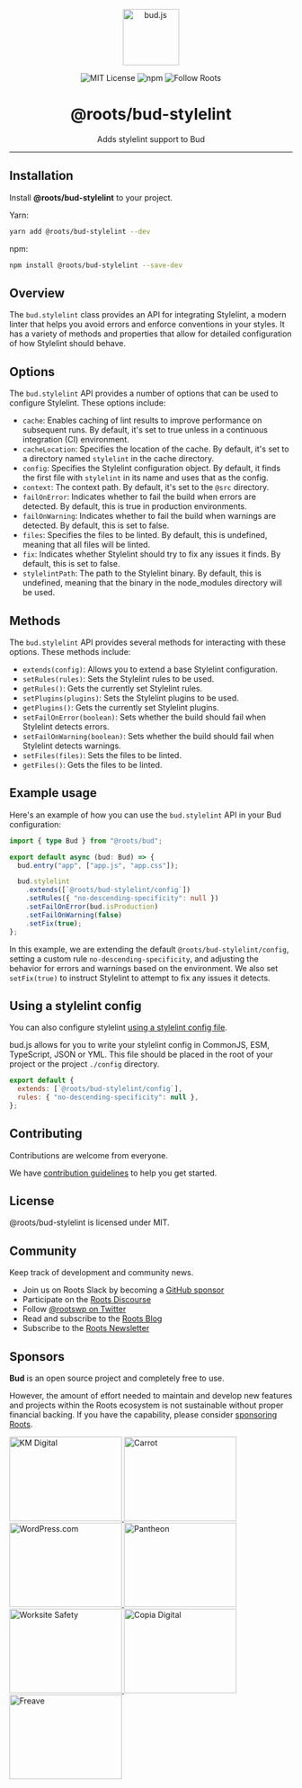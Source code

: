 <p align="center"><img src="https://cdn.roots.io/app/uploads/logo-bud.svg" height="100" alt="bud.js" /></p>

<p align="center">
  <img alt="MIT License" src="https://img.shields.io/github/license/roots/bud?color=%23525ddc&style=flat-square" />
  <img alt="npm" src="https://img.shields.io/npm/v/@roots/bud.svg?color=%23525ddc&style=flat-square" />
  <img alt="Follow Roots" src="https://img.shields.io/twitter/follow/rootswp.svg?color=%23525ddc&style=flat-square" />
</p>

<h1 align="center"><strong>@roots/bud-stylelint</strong></h1>

<p align="center">
  Adds stylelint support to Bud
</p>

---

## Installation

Install **@roots/bud-stylelint** to your project.

Yarn:

```sh
yarn add @roots/bud-stylelint --dev
```

npm:

```sh
npm install @roots/bud-stylelint --save-dev
```

## Overview

The `bud.stylelint` class provides an API for integrating Stylelint, a modern linter that helps you avoid errors and enforce conventions in your styles. It has a variety of methods and properties that allow for detailed configuration of how Stylelint should behave.

## Options

The `bud.stylelint` API provides a number of options that can be used to configure Stylelint. These options include:

- `cache`: Enables caching of lint results to improve performance on subsequent runs. By default, it's set to true unless in a continuous integration (CI) environment.
- `cacheLocation`: Specifies the location of the cache. By default, it's set to a directory named `stylelint` in the cache directory.
- `config`: Specifies the Stylelint configuration object. By default, it finds the first file with `stylelint` in its name and uses that as the config.
- `context`: The context path. By default, it's set to the `@src` directory.
- `failOnError`: Indicates whether to fail the build when errors are detected. By default, this is true in production environments.
- `failOnWarning`: Indicates whether to fail the build when warnings are detected. By default, this is set to false.
- `files`: Specifies the files to be linted. By default, this is undefined, meaning that all files will be linted.
- `fix`: Indicates whether Stylelint should try to fix any issues it finds. By default, this is set to false.
- `stylelintPath`: The path to the Stylelint binary. By default, this is undefined, meaning that the binary in the node_modules directory will be used.

## Methods

The `bud.stylelint` API provides several methods for interacting with these options. These methods include:

- `extends(config)`: Allows you to extend a base Stylelint configuration.
- `setRules(rules)`: Sets the Stylelint rules to be used.
- `getRules()`: Gets the currently set Stylelint rules.
- `setPlugins(plugins)`: Sets the Stylelint plugins to be used.
- `getPlugins()`: Gets the currently set Stylelint plugins.
- `setFailOnError(boolean)`: Sets whether the build should fail when Stylelint detects errors.
- `setFailOnWarning(boolean)`: Sets whether the build should fail when Stylelint detects warnings.
- `setFiles(files)`: Sets the files to be linted.
- `getFiles()`: Gets the files to be linted.

## Example usage

Here's an example of how you can use the `bud.stylelint` API in your Bud configuration:

```ts
import { type Bud } from "@roots/bud";

export default async (bud: Bud) => {
  bud.entry("app", ["app.js", "app.css"]);

  bud.stylelint
    .extends([`@roots/bud-stylelint/config`])
    .setRules({ "no-descending-specificity": null })
    .setFailOnError(bud.isProduction)
    .setFailOnWarning(false)
    .setFix(true);
};
```

In this example, we are extending the default `@roots/bud-stylelint/config`, setting a custom rule `no-descending-specificity`, and adjusting the behavior for errors and warnings based on the environment. We also set `setFix(true)` to instruct Stylelint to attempt to fix any issues it detects.

## Using a stylelint config

You can also configure stylelint [using a stylelint config file](https://stylelint.io/user-guide/configure).

bud.js allows for you to write your stylelint config in CommonJS, ESM, TypeScript, JSON or YML. This file should be placed in the root of your project or the project `./config` directory.

```js title=stylelint.config.js
export default {
  extends: [`@roots/bud-stylelint/config`],
  rules: { "no-descending-specificity": null },
};
```

## Contributing

Contributions are welcome from everyone.

We have [contribution guidelines](https://github.com/roots/guidelines/blob/master/CONTRIBUTING.md) to help you get started.

## License

@roots/bud-stylelint is licensed under MIT.

## Community

Keep track of development and community news.

- Join us on Roots Slack by becoming a [GitHub
  sponsor](https://github.com/sponsors/roots)
- Participate on the [Roots Discourse](https://discourse.roots.io/)
- Follow [@rootswp on Twitter](https://twitter.com/rootswp)
- Read and subscribe to the [Roots Blog](https://roots.io/blog/)
- Subscribe to the [Roots Newsletter](https://roots.io/subscribe/)

## Sponsors

**Bud** is an open source project and completely free to use.

However, the amount of effort needed to maintain and develop new features and projects within the Roots ecosystem is not sustainable without proper financial backing. If you have the capability, please consider [sponsoring Roots](https://github.com/sponsors/roots).

<a href="https://k-m.com/">
<img src="https://cdn.roots.io/app/uploads/km-digital.svg" alt="KM Digital" width="200" height="150"/>
</a>
<a href="https://carrot.com/">
<img src="https://cdn.roots.io/app/uploads/carrot.svg" alt="Carrot" width="200" height="150"/>
</a>
<a href="https://wordpress.com/">
<img src="https://cdn.roots.io/app/uploads/wordpress.svg" alt="WordPress.com" width="200" height="150"/>
</a>
<a href="https://pantheon.io/">
<img src="https://cdn.roots.io/app/uploads/pantheon.svg" alt="Pantheon" width="200" height="150"/>
</a>
<a href="https://worksitesafety.ca/careers/">
<img src="https://cdn.roots.io/app/uploads/worksite-safety.svg" alt="Worksite Safety" width="200" height="150"/>
</a>
<a href="https://www.copiadigital.com/">
<img src="https://cdn.roots.io/app/uploads/copia-digital.svg" alt="Copia Digital" width="200" height="150"/>
</a>
<a href="https://www.freave.com/">
<img src="https://cdn.roots.io/app/uploads/freave.svg" alt="Freave" width="200" height="150"/>
</a>
